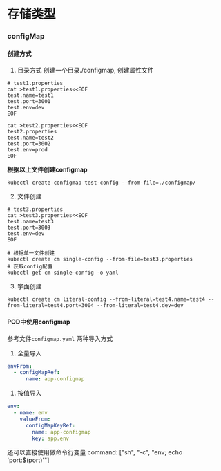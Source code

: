 # 存储类型

### configMap

#### 创建方式
1. 目录方式
创建一个目录./configmap, 创建属性文件
```shell
# test1.properties
cat >test1.properties<<EOF
test.name=test1
test.port=3001
test.env=dev
EOF

cat >test2.properties<<EOF
test2.properties
test.name=test2
test.port=3002
test.env=prod
EOF
```

**根据以上文件创建configmap**
```shell
kubectl create configmap test-config --from-file=./configmap/
```

2. 文件创建
```shell
# test3.properties
cat >test3.properties<<EOF
test.name=test3
test.port=3003
test.env=dev
EOF

# 根据单一文件创建
kubectl create cm single-config --from-file=test3.properties
# 获取config配置
kubectl get cm single-config -o yaml
```

3. 字面创建

```shell
kubectl create cm literal-config --from-literal=test4.name=test4 --from-literal=test4.port=3004 --from-literal=test4.dev=dev
```

#### POD中使用configmap

参考文件`configmap.yaml`
两种导入方式
1. 全量导入
```yaml
envFrom:
  - configMapRef:
      name: app-configmap
```
1. 按值导入
```yaml
env:
  - name: env
    valueFrom:
      configMapKeyRef:
        name: app-configmap
        key: app.env
```

还可以直接使用做命令行变量
command: ["sh", "-c", "env; echo 'port:$(port)'"]
